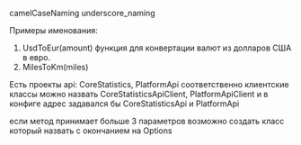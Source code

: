 camelCaseNaming
underscore_naming

Примеры именования:
1. UsdToEur(amount) функция для конвертации валют из долларов США в евро. 
2. MilesToKm(miles)

Есть проекты api: CoreStatistics, PlatformApi соответственно клиентские классы можно назвать CoreStatisticsApiClient, PlatformApiClient и в конфиге адрес задавался бы CoreStatisticsApi и PlatformApi

если метод принимает больше 3 параметров возможно создать класс который назвать с окончанием на Options